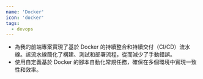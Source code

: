 ```yaml
---
name: 'Docker'
icon: 'docker'
tags:
  - devops
---
```


- 為我的前端專案實現了基於 Docker 的持續整合和持續交付（CI/CD）流水線。該流水線簡化了構建、測試和部署流程，從而減少了手動錯誤。
- 使用自定義基於 Docker 的腳本自動化常規任務，確保在多個環境中實現一致性和效率。
